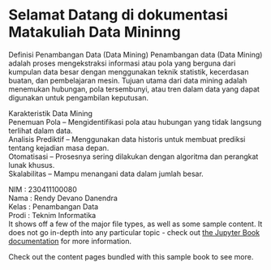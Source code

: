 # Selamat Datang di dokumentasi Matakuliah Data Mininng

Definisi Penambangan Data (Data Mining)
Penambangan data (Data Mining) adalah proses mengekstraksi informasi atau pola yang berguna dari kumpulan data besar dengan menggunakan teknik statistik, kecerdasan buatan, dan pembelajaran mesin. Tujuan utama dari data mining adalah menemukan hubungan, pola tersembunyi, atau tren dalam data yang dapat digunakan untuk pengambilan keputusan.  

Karakteristik Data Mining  
Penemuan Pola – Mengidentifikasi pola atau hubungan yang tidak langsung terlihat dalam data.  
Analisis Prediktif – Menggunakan data historis untuk membuat prediksi tentang kejadian masa depan.  
Otomatisasi – Prosesnya sering dilakukan dengan algoritma dan perangkat lunak khusus.  
Skalabilitas – Mampu menangani data dalam jumlah besar.  

NIM : 230411100080  
Nama  : Rendy Devano Danendra  
Kelas : Penambangan Data  
Prodi : Teknim Informatika  
It shows off a few of the major file types, as well as some sample content.
It does not go in-depth into any particular topic - check out [the Jupyter Book documentation](https://jupyterbook.org) for more information.

Check out the content pages bundled with this sample book to see more.

```{tableofcontents}
```
